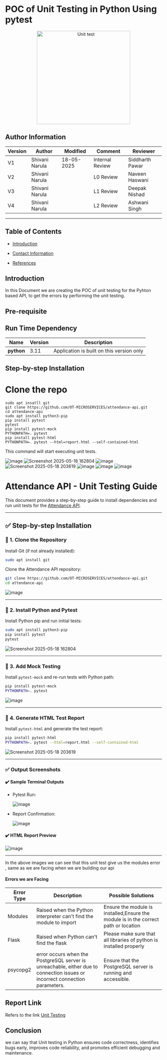 # **POC of Unit Testing in Python Using pytest**


<p align="center">
  <img src="https://i.ytimg.com/vi/YbpKMIUjvK8/maxresdefault.jpg" alt="Unit test" width="300"/>
</p>


## **Author Information**

|  Version   |   Author     |  Modified   |      Comment      |    Reviewer      |
|------------|--------------|------------|-------------------|------------------|
|  V1        | Shivani Narula |   18-05-2025         | Internal Review   | Siddharth Pawar  |
|  V2        | Shivani Narula  |            | L0 Review         | Naveen Haswani |
|  V3        | Shivani Narula  |            | L1 Review         | Deepak Nishad |
|  V4        | Shivani Narula  |            | L2 Review         | Ashwani Singh |

---

## Table of Contents

- [Introduction](#introduction)

- [Contact Information](#contact-information)
- [References](#references)



## Introduction
 In this Document we are creating the POC of unit testing for the Pyhton based API, to get the errors by performing the unit testing.


## Pre-requisite


## Run Time Dependency

| **Name** | **Version** | **Description** |
|------|---------|-------------|
| **python** | 3.11 | Application is built on this version only |


##  Step-by-step Installation

# Clone the repo
```
sudo apt insatll git
git clone https://github.com/OT-MICROSERVICES/attendance-api.git
cd attendance-api
sudo apt install python3-pip
pip install pytest
pytest
pip install pytest-mock
PYTHONPATH=. pytest
pip install pytest-html
PYTHONPATH=. pytest --html=report.html --self-contained-html
 ```
This command will start executing unit tests.

![image](https://github.com/user-attachments/assets/567d3a51-2c27-45c8-b216-e9c9945957d4)
![Screenshot 2025-05-18 162804](https://github.com/user-attachments/assets/aad1f235-47e0-4ea4-a32c-e9276d3e0bdb)
![image](https://github.com/user-attachments/assets/6d4538e4-6685-48b2-9851-dc5830afd778)
![Screenshot 2025-05-18 203619](https://github.com/user-attachments/assets/daf31114-44d4-4241-a67b-51133fabe252)
![image](https://github.com/user-attachments/assets/acb6f2de-9fce-4fb2-8f45-d8ac66ce9c06)
![image](https://github.com/user-attachments/assets/f54f2aa0-bb49-4012-9e9f-1f2857b8e632)
![image](https://github.com/user-attachments/assets/d4b92329-bca9-46d4-b1e0-218ff70b7c72)



















# Attendance API - Unit Testing Guide

This document provides a step-by-step guide to install dependencies and run unit tests for the [Attendance API](https://github.com/OT-MICROSERVICES/attendance-api).

---

## ✅ Step-by-step Installation

### 🔹 1. Clone the Repository

Install Git (if not already installed):

```bash
sudo apt install git
```

Clone the Attendance API repository:

```bash
git clone https://github.com/OT-MICROSERVICES/attendance-api.git
cd attendance-api
```

![image](https://github.com/user-attachments/assets/567d3a51-2c27-45c8-b216-e9c9945957d4)

---

### 🔹 2. Install Python and Pytest

Install Python pip and run initial tests:

```bash
sudo apt install python3-pip
pip install pytest
pytest
```

![Screenshot 2025-05-18 162804](https://github.com/user-attachments/assets/aad1f235-47e0-4ea4-a32c-e9276d3e0bdb)

---

### 🔹 3. Add Mock Testing

Install `pytest-mock` and re-run tests with Python path:

```bash
pip install pytest-mock
PYTHONPATH=. pytest
```

![image](https://github.com/user-attachments/assets/6d4538e4-6685-48b2-9851-dc5830afd778)

---

### 🔹 4. Generate HTML Test Report

Install `pytest-html` and generate the test report:

```bash
pip install pytest-html
PYTHONPATH=. pytest --html=report.html --self-contained-html
```

![Screenshot 2025-05-18 203619](https://github.com/user-attachments/assets/daf31114-44d4-4241-a67b-51133fabe252)

---

### ✅ Output Screenshots

#### ✔️ Sample Terminal Outputs

- Pytest Run:

  ![image](https://github.com/user-attachments/assets/acb6f2de-9fce-4fb2-8f45-d8ac66ce9c06)

- Report Confirmation:

  ![image](https://github.com/user-attachments/assets/f54f2aa0-bb49-4012-9e9f-1f2857b8e632)

#### ✔️ HTML Report Preview

![image](https://github.com/user-attachments/assets/d4b92329-bca9-46d4-b1e0-218ff70b7c72)

---

In the above images we can see that this unit test give us the modules error , same as we are facing when we are building our api


 #### Errors we are Facing
| **Error Type**           | Description | **Possible Solutions**  |
|--------------------------|---------------------------|----------------------|
|Modules| Raised when the Python interpreter can't find the module to import|Ensure the module is installed,Ensure the module is in the correct path or location|
|Flask|Raised when Python can't find the flask|Please make sure that all libraries of python is installed properly|
|psycopg2|error occurs when the PostgreSQL server is unreachable, either due to connection issues or incorrect connection parameters.|Ensure that the PostgreSQL server is running and accessible.|


## Report Link
Refers to the link [Unit Testing](https://github.com/snaatak-Downtime-Crew/Documentation/blob/SCRUMS-165-SHIVANI/application-ci/checks/python/unit-testing/poc/output/report.html)

## Conclusion
 we can say that Unit testing in Python ensures code correctness, identifies bugs early, improves code reliability, and promotes efficient debugging and maintenance.

